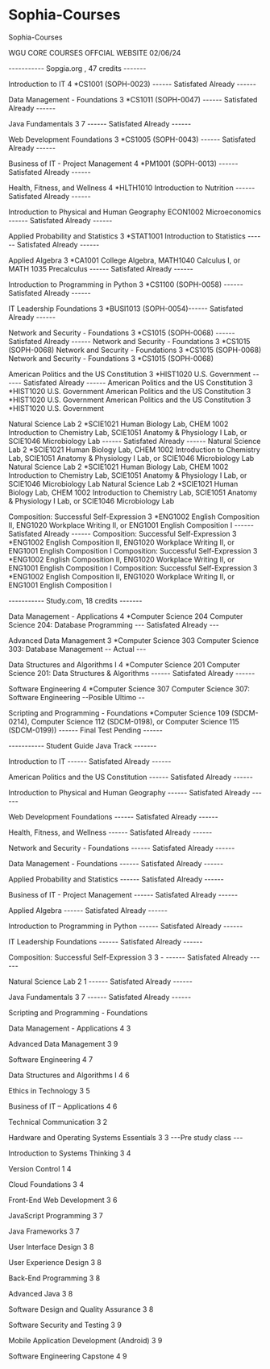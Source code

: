 # Sophia-Courses
Sophia-Courses

WGU CORE COURSES OFFCIAL WEBSITE 02/06/24


----------- Sopgia.org , 47 credits -------

Introduction to IT	4	*CS1001 (SOPH-0023) ------ Satisfated Already ------

Data Management - Foundations	3	*CS1011 (SOPH-0047) ------ Satisfated Already ------

Java Fundamentals 3 7 ------ Satisfated Already  ------

Web Development Foundations	3	*CS1005 (SOPH-0043) ------ Satisfated Already ------

Business of IT - Project Management	4	*PM1001 (SOPH-0013) ------ Satisfated Already ------


Health, Fitness, and Wellness	4	*HLTH1010 Introduction to Nutrition ------ Satisfated Already ------


Introduction to Physical and Human Geography ECON1002 Microeconomics ------ Satisfated Already ------

Applied Probability and Statistics	3	*STAT1001 Introduction to Statistics ------ Satisfated Already ------


Applied Algebra	3	*CA1001 College Algebra, MATH1040 Calculus I, or MATH 1035 Precalculus ------ Satisfated Already ------


Introduction to Programming in Python	3	*CS1100 (SOPH-0058) ------ Satisfated Already ------


IT Leadership Foundations	3	*BUSI1013 (SOPH-0054)------ Satisfated Already ------


Network and Security - Foundations	3	*CS1015 (SOPH-0068) ------ Satisfated Already  ------
Network and Security - Foundations	3	*CS1015 (SOPH-0068)
Network and Security - Foundations	3	*CS1015 (SOPH-0068)
Network and Security - Foundations	3	*CS1015 (SOPH-0068)

American Politics and the US Constitution	3	*HIST1020 U.S. Government ------ Satisfated Already   ------
American Politics and the US Constitution	3	*HIST1020 U.S. Government
American Politics and the US Constitution	3	*HIST1020 U.S. Government
American Politics and the US Constitution	3	*HIST1020 U.S. Government


Natural Science Lab	2	*SCIE1021 Human Biology Lab, CHEM 1002 Introduction to Chemistry Lab, SCIE1051 Anatomy & Physiology I Lab, or SCIE1046 Microbiology Lab ------ Satisfated Already   ------
Natural Science Lab	2	*SCIE1021 Human Biology Lab, CHEM 1002 Introduction to Chemistry Lab, SCIE1051 Anatomy & Physiology I Lab, or SCIE1046 Microbiology Lab
Natural Science Lab	2	*SCIE1021 Human Biology Lab, CHEM 1002 Introduction to Chemistry Lab, SCIE1051 Anatomy & Physiology I Lab, or SCIE1046 Microbiology Lab
Natural Science Lab	2	*SCIE1021 Human Biology Lab, CHEM 1002 Introduction to Chemistry Lab, SCIE1051 Anatomy & Physiology I Lab, or SCIE1046 Microbiology Lab

Composition: Successful Self-Expression	3	*ENG1002 English Composition II, ENG1020 Workplace Writing II, or ENG1001 English Composition I ------ Satisfated Already  ------
Composition: Successful Self-Expression	3	*ENG1002 English Composition II, ENG1020 Workplace Writing II, or ENG1001 English Composition I
Composition: Successful Self-Expression	3	*ENG1002 English Composition II, ENG1020 Workplace Writing II, or ENG1001 English Composition I
Composition: Successful Self-Expression	3	*ENG1002 English Composition II, ENG1020 Workplace Writing II, or ENG1001 English Composition I


----------- Study.com, 18 credits -------


Data Management - Applications	4	*Computer Science 204 Computer Science 204: Database Programming --- Satisfated Already ---

Advanced Data Management	3	*Computer Science 303 Computer Science 303: Database Management -- Actual  ---

Data Structures and Algorithms I	4	*Computer Science 201 Computer Science 201: Data Structures & Algorithms ------ Satisfated Already ------

Software Engineering	4	*Computer Science 307 Computer Science 307: Software Engineering --Posible Ultimo --

Scripting and Programming - Foundations	*Computer Science 109 (SDCM-0214), Computer Science 112 (SDCM-0198), or Computer Science 115 (SDCM-0199)) ------ Final Test Pending ------




----------- Student Guide Java Track -------


Introduction to IT ------ Satisfated Already ------

American Politics and the US Constitution ------ Satisfated Already  ------

Introduction to Physical and Human Geography ------ Satisfated Already ------

Web Development Foundations ------ Satisfated Already ------

Health, Fitness, and Wellness ------ Satisfated Already ------

Network and Security - Foundations ------ Satisfated Already ------

Data Management - Foundations ------ Satisfated Already ------

Applied Probability and Statistics ------ Satisfated Already ------

Business of IT - Project Management ------ Satisfated Already ------

Applied Algebra ------ Satisfated Already ------

Introduction to Programming in Python ------ Satisfated Already ------

IT Leadership Foundations ------ Satisfated Already ------

Composition: Successful Self-Expression 3 3 - ------ Satisfated Already ------

Natural Science Lab 2 1 ------ Satisfated Already ------ 

Java Fundamentals 3 7 ------ Satisfated Already  ------ 

Scripting and Programming - Foundations 

Data Management - Applications 4 3

Advanced Data Management 3 9

Software Engineering 4 7

Data Structures and Algorithms I 4 6

Ethics in Technology 3 5

Business of IT – Applications 4 6

Technical Communication 3 2

Hardware and Operating Systems Essentials 3 3 ---Pre study class ---

Introduction to Systems Thinking 3 4

Version Control 1 4

Cloud Foundations 3 4

Front-End Web Development 3 6

JavaScript Programming 3 7

Java Frameworks 3 7

User Interface Design 3 8

User Experience Design 3 8

Back-End Programming 3 8

Advanced Java 3 8

Software Design and Quality Assurance 3 8

Software Security and Testing 3 9

Mobile Application Development (Android) 3 9

Software Engineering Capstone 4 9




